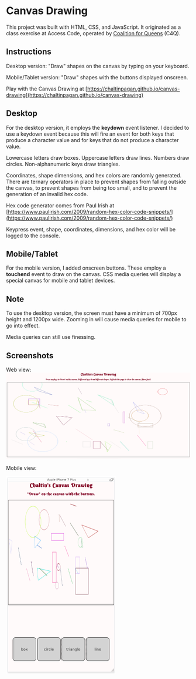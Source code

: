 # Canvas Drawing

This project was built with HTML, CSS, and JavaScript. It originated as a class exercise at Access Code, operated by [Coalition for Queens](https://www.c4q.nyc/) (C4Q).  

## Instructions

Desktop version: "Draw" shapes on the canvas by typing on your keyboard.

Mobile/Tablet version: "Draw" shapes with the buttons displayed onscreen.

Play with the Canvas Drawing at [https://chaltinpagan.github.io/canvas-drawing](https://chaltinpagan.github.io/canvas-drawing)

## Desktop

For the desktop version, it employs the **keydown** event listener. I decided to use a keydown event because this will fire an event for both keys that produce a character value and for keys that do not produce a character value.

Lowercase letters draw boxes.
Uppercase letters draw lines.
Numbers draw circles.
Non-alphanumeric keys draw triangles.

Coordinates, shape dimensions, and hex colors are randomly generated. There are ternary operators in place to prevent shapes from falling outside the canvas, to prevent shapes from being too small, and to prevent the generation of an invalid hex code.

Hex code generator comes from Paul Irish at [https://www.paulirish.com/2009/random-hex-color-code-snippets/](https://www.paulirish.com/2009/random-hex-color-code-snippets/)

Keypress event, shape, coordinates, dimensions, and hex color will be logged to the console.

## Mobile/Tablet

For the mobile version, I added onscreen buttons. These employ a **touchend** event to draw on the canvas. CSS media queries will display a special canvas for mobile and tablet devices.

## Note

To use the desktop version, the screen must have a minimum of 700px height and 1200px wide. Zooming in will cause media queries for mobile to go into effect.

Media queries can still use finessing.

## Screenshots

Web view:
![Screenshot](/screenshots/canvas-drawing-screen-1.png)

Mobile view:

<img src="/screenshots/canvas-drawing-screen-2.png" alt="mobile" style="width: 300px">